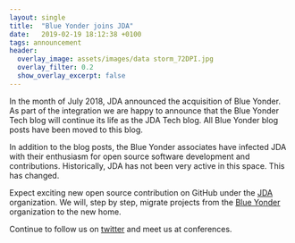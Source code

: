 ```yaml
---
layout: single
title:  "Blue Yonder joins JDA"
date:   2019-02-19 18:12:38 +0100
tags: announcement
header:
  overlay_image: assets/images/data storm_72DPI.jpg
  overlay_filter: 0.2
  show_overlay_excerpt: false
---
```

In the month of July 2018, JDA announced the acquisition of Blue Yonder. As part of
the integration we are happy to announce that the Blue Yonder Tech blog
will continue its life as the JDA Tech blog. All Blue Yonder blog posts have been moved
to this blog.

In addition to the blog posts, the Blue Yonder associates have infected JDA with
their enthusiasm for open source software development and contributions. 
Historically, JDA has not been very active in this space. This has changed. 

Expect exciting new open source contribution on GitHub under the 
[JDA](https://github.com/JDASoftwareGroup) organization. We will, step by step, 
migrate projects from the [Blue Yonder](https://github.com/blue-yonder) 
organization to the new home.

Continue to follow us on [twitter](https://twitter.com/TechJda) and meet us at conferences.
